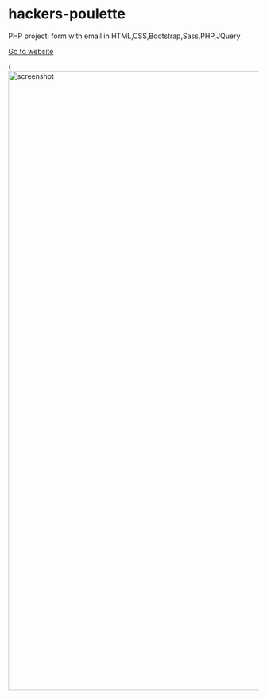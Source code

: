 # hackers-poulette
PHP project: form with email in HTML,CSS,Bootstrap,Sass,PHP,JQuery

[Go to website](https://hackerspoulette2.herokuapp.com)

(<img width="1245" alt="screenshot" src="https://user-images.githubusercontent.com/60004408/128525718-340c2ae6-b3cb-4235-995c-aaaf3bee3282.png">
